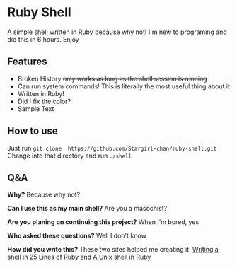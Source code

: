 # Ruby Shell

A simple shell written in Ruby because why not!
I'm new to programing and did this in 6 hours. Enjoy

## Features

 - Broken History ~~only works as long as the shell session is running~~
 - Can run system commands! This is literally the most useful thing about it
 - Written in Ruby!
 - Did I fix the color?
 - Sample Text

## How to use

Just run
 `git clone  https://github.com/Stargirl-chan/ruby-shell.git`
 Change into that directory and run `./shell`

## Q&A

**Why?**
Because why not?

**Can I use this as my main shell?**
Are you a masochist?

**Are you planing on continuing this project?**
When I'm bored, yes

**Who asked these questions?**
Well I don't know

**How did you write this?**
These two sites helped me creating it:
[Writing a shell in 25 Lines of Ruby](https://www.rubyguides.com/2016/07/writing-a-shell-in-ruby/) and 
[A Unix shell in Ruby](https://www.jstorimer.com/blogs/workingwithcode/7766107-a-unix-shell-in-ruby)



